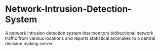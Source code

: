 # Network-Intrusion-Detection-System
A network intrusion detection system that monitors bidirectional network traffic from various locations and reports statistical anomalies to a central decision making server


